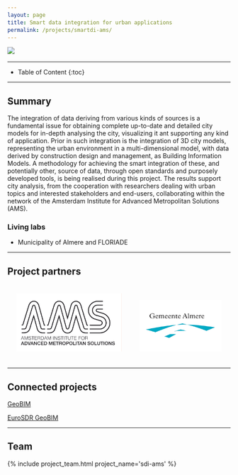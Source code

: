 ```yaml
---
layout: page
title: Smart data integration for urban applications
permalink: /projects/smartdi-ams/
---
```


<div class="row">
  <div class="col-sm-12 col-xs-12"><img class="img-responsive" src="{{ "/projects/ams_smart_di/img/geobim.jpg" }}"></div>
</div>

- - -

* Table of Content
{:toc}

- - -

## Summary

The integration of data deriving from various kinds of sources is a fundamental issue for obtaining complete up-to-date and detailed city models for in-depth analysing the city, visualizing it ant supporting any kind of application.
Prior in such integration is the integration of 3D city models, representing the urban environment in a multi-dimensional model, with data derived by construction design and management, as Building Information Models.
A methodology for achieving the smart integration of these, and potentially other, source of data, through open standards and purposely developed tools, is being realised during this project.
The results support city analysis, from the cooperation with researchers dealing with urban topics and interested stakeholders and end-users, collaborating within the network of the Amsterdam Institute for Advanced Metropolitan Solutions (AMS).

### Living labs

- Municipality of Almere and FLORIADE


<!--## Results

.

## Further Development

-->

<!-- ## Reports

  1. The final report of the first phase of the project is found [here](https://3d.bk.tudelft.nl/pdfs/xxx). -->


<!-- ## Open-source software -->


<!--## Presentations

### Kickoff meeting on 2018-05-18 in Delft

<div class="row">
  <div class="col-xs-12 col-md-6">
    <iframe src="https://docs.google.com/presentation/d/e/2PACX-1vQIBHL1kPQuQXAcPC0KpTeLNJCeSpvk2GC0jVs5-9M9dvmQ3ZYSfKLohd9yZdmWmR_iwZYZWjpJNNfu/embed?start=false&loop=true&delayms=3000" frameborder="0" width="480" height="299" allowfullscreen="true" mozallowfullscreen="true" webkitallowfullscreen="true"></iframe>
  </div>
</div>

### Progress meeting on 2018-07-11 in Delft

<div class="row">
  <div class="col-xs-12 col-md-6">
    <iframe src="https://docs.google.com/presentation/d/e/2PACX-1vSoc6X22aCw8VRb2_hSW0z84RFdBZH2958mL_T893bfg9vcgHtM_D-68kOMso7_slRJDilujDgExZTa/embed?start=false&loop=true&delayms=3000" frameborder="0" width="480" height="299" allowfullscreen="true" mozallowfullscreen="true" webkitallowfullscreen="true"></iframe>
  </div>
</div>

-->




- - -

## Project partners

<div class="hidden-xs" style="display:table-cell; padding: 20px;"><a href="https://www.ams-institute.org" title="AMS website"><img src="/projects/ams_smart_di/img/ams-logo.png" alt="AMS logo" style="max-height: 200px;"></a></div>
<div class="hidden-xs" style="display:table-cell; padding: 20px;"><a href="https://www.almere.nl" title="Municipality of Almere website"><img src="/projects/ams_smart_di/img/Almere.png" alt="Almere Municipality logo" style="max-height: 200px;"></a></div>


<!--<div class="row">
  <div class="visible-xs thumbnail"><a href="http://www.rws.nl" title="RWS website"><img src="/img/partners/rws.png" alt="RWS logo" style="max-height: 200px;"></a></div>
  <div class="visible-xs thumbnail"><a href="https://www.rivm.nl" title="RIVM website"><img src="/img/partners/rivm.png" alt="RIVM logo" style="max-height: 200px;"></a></div>
  <div class="visible-xs thumbnail"><a href="http://www.kadaster.nl" title="Kadaster website"><img src="/img/partners/kadaster.png" alt="Kadaster logo" style="max-height: 200px;"></a></div>
</div>
-->
- - -
## Connected projects

[GeoBIM](https://3d.bk.tudelft.nl/projects/geobim/)

[EuroSDR GeoBIM](https://3d.bk.tudelft.nl/projects/eurosdr-geobim/)

- - -

## Team

<div class="row">
    {% include project_team.html project_name='sdi-ams' %}
</div>
